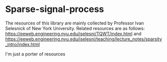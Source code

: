 # Sparse-signal-process
The resources of this library are mainly collected by Professor Ivan Selesnick of New York University. Related resources are as follows: https://eeweb.engineering.nyu.edu/iselesni/TQWT/index.html and https://eeweb.engineering.nyu.edu/iselesni/teaching/lecture_notes/sparsity_intro/index.html


I'm just a porter of resources
